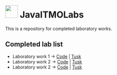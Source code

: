 # <img src="https://cdn.discordapp.com/attachments/889867107846750281/1017803714016325732/free-icon-java-226777.png" width="40" height="40"/> JavaITMOLabs

This is a repository for completed laboratory works.

## Completed lab list

- Laboratory work 1 -> [Code](/Lab1/Lab1.java) | [Tusk](/Lab1/Lab1.md)
- Laboratory work 2 -> [Code](/Lab2/) | [Tusk](/Lab2/Lab2.md)
- Laboratory work 2 -> [Code](/Lab3/) | [Tusk](/Lab3/Lab3.md)

